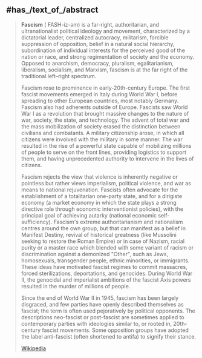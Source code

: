 ﻿---
has_id_wikidata: Q6223
Commons_category: Fascism
image: "http://commons.wikimedia.org/wiki/Special:FilePath/Mussolini%20and%20Hitler%201940%20%28retouched%29.jpg"
Dewey_Decimal_Classification:
- 320.533
- 335.6
Basisklassifikation: 89.21
subreddit: fascism
MeSH_tree_code: I01.696.480
Krugosvet_article: istoriya/FASHIZM.html
Library_of_Congress_Classification: JC481
subclass_of:
- '[[_Standards/WikiData/WD~totalitarianism,128135]]'
- '[[_Standards/WikiData/WD~populism,180490]]'
- '[[_Standards/WikiData/WD~nationalism,6235]]'
does_not_have_characteristic:
- '[[_Standards/WikiData/WD~individualism,171995]]'
- '[[_Standards/WikiData/WD~egalitarianism,188958]]'
- '[[_Standards/WikiData/WD~democracy,7174]]'
country_of_origin: "[[_Standards/WikiData/WD~Kingdom_of_Italy,172579]]"
has_characteristic:
- '[[_Standards/WikiData/WD~autocracy,173424]]'
- '[[_Standards/WikiData/WD~militarism,177266]]'
- '[[_Standards/WikiData/WD~anti-communism,182121]]'
- '[[_Standards/WikiData/WD~dictator,183318]]'
- "[[_Standards/WikiData/WD~social_stratification,841628]]"
- '[[_Standards/WikiData/WD~dirigisme,1227725]]'
- "[[_Standards/WikiData/WD~social_conservatism,1414298]]"
- '[[_Standards/WikiData/WD~antiliberalism,2853246]]'
- "[[_Standards/WikiData/WD~aestheticization_of_politics,4688589]]"
- '[[_Standards/WikiData/WD~ultranationalism,38352698]]'
- '[[_Standards/WikiData/WD~authoritarianism,6229]]'
- "[[_Standards/WikiData/WD~single-party_system,50686]]"
interested_in:
- '[[_Standards/WikiData/WD~youth,190007]]'
- "[[_Standards/WikiData/WD~direct_action,506259]]"
- "[[_Standards/WikiData/WD~racial_hygiene,717939]]"
- "[[_Standards/WikiData/WD~master_race,836329]]"
political_alignment: "[[_Standards/WikiData/WD~right-wing_extremism,204481]]"
facet_of: "[[_Standards/WikiData/WD~right-wing_extremism,204481]]"
opposite_of: '[[_Standards/WikiData/WD~anti-fascism,210189]]'
influenced_by:
- "[[_Standards/WikiData/WD~fin_de_siècle,265581]]"
- "[[_Standards/WikiData/WD~Charles_Maurras,3048]]"
has_goal:
- '[[_Standards/WikiData/WD~autarky,309070]]'
- '[[_Standards/WikiData/WD~supremacism,1031455]]'
- '[[_Standards/WikiData/WD~dictatorship,317]]'
named_after: '[[_Standards/WikiData/WD~fasces,328712]]'
official_symbol: '[[_Standards/WikiData/WD~fasces,328712]]'
in_opposition_to:
- '[[_Standards/WikiData/WD~pluralism,333024]]'
- '[[_Standards/WikiData/WD~anarchism,6199]]'
- '[[_Standards/WikiData/WD~liberalism,6216]]'
- '[[_Standards/WikiData/WD~democracy,7174]]'
- '[[_Standards/WikiData/WD~Marxism,7264]]'
- '[[_Standards/WikiData/WD~socialism,7272]]'
has_use: '[[_Standards/WikiData/WD~pejorative,545779]]'
followed_by: '[[_Standards/WikiData/WD~neo-fascism,696116]]'
has_part_s_:
- "[[_Standards/WikiData/WD~Italian_Fascism,747081]]"
- "[[_Standards/WikiData/WD~economics_of_fascism,2573585]]"
- "[[_Standards/WikiData/WD~Fascist_syndicalism,3961444]]"
- "[[_Standards/WikiData/WD~fascism_in_North_America,5436686]]"
- "[[_Standards/WikiData/WD~fascism_in_Europe,5436685]]"
- "[[_Standards/WikiData/WD~Nazi_Germany,7318]]"
said_to_be_the_same_as: '[[_Standards/WikiData/WD~Putinism,1207817]]'
instance_of:
- "[[_Standards/WikiData/WD~political_movement,2738074]]"
- "[[_Standards/WikiData/WD~political_ideology,12909644]]"
- "[[_Standards/WikiData/WD~political_system,28108]]"
significant_event: "[[_Standards/WikiData/WD~Fasci_d'Azione_Rivoluzionaria,5436620]]"
topic_s_main_template:
- "[[_Standards/WikiData/WD~Template_Fascism_sidebar,6329541]]"
- '[[_Standards/WikiData/WD~Template_Fascism,12340760]]'
topic_s_main_Wikimedia_portal: '[[_Standards/WikiData/WD~Portal_Fascism,6640299]]'
described_by_source:
- "[[_Standards/WikiData/WD~Great_Soviet_Encyclopedia_(1926–1947),20078554]]"
- "[[_Standards/WikiData/WD~Red_Blue_Translator,131935072]]"
practiced_by: '[[_Standards/WikiData/WD~fascist,88110348]]'
history_of_topic: "[[_Standards/WikiData/WD~history_of_fascism,109677916]]"
Provenio_UUID: 041449e8-d418-4d1c-821d-e53ba27f3fcd
UMLS_CUI: C0870548
logo_image: "http://commons.wikimedia.org/wiki/Special:FilePath/Fascist%20symbol.svg"
IPA_transcription: ˈfæʃɪzəm
significant_person: "[[_Standards/WikiData/WD~Benito_Mussolini,23559]]"
U_S_National_Archives_Identifier: 10640824
OmegaWiki_Defined_Meaning: 351598
---

## #has_/text_of_/abstract 

> **Fascism** ( FASH-iz-əm) is a far-right, authoritarian, and ultranationalist political ideology and movement, 
> characterized by a dictatorial leader, centralized autocracy, militarism, 
> forcible suppression of opposition, belief in a natural social hierarchy, 
> subordination of individual interests for the perceived good of the nation or race, 
> and strong regimentation of society and the economy. 
> Opposed to anarchism, democracy, pluralism, egalitarianism, liberalism, socialism, and Marxism, 
> fascism is at the far right of the traditional left–right spectrum.
>
> Fascism rose to prominence in early-20th-century Europe. The first fascist movements emerged in Italy during World War I, before spreading to other European countries, most notably Germany. Fascism also had adherents outside of Europe. Fascists saw World War I as a revolution that brought massive changes to the nature of war, society, the state, and technology. The advent of total war and the mass mobilization of society erased the distinction between civilians and combatants. A military citizenship arose, in which all citizens were involved with the military in some manner. The war resulted in the rise of a powerful state capable of mobilizing millions of people to serve on the front lines, providing logistics to support them, and having unprecedented authority to intervene in the lives of citizens.
>
> Fascism rejects the view that violence is inherently negative or pointless but rather views imperialism, political violence, and war as means to national rejuvenation. Fascists often advocate for the establishment of a totalitarian one-party state, and for a dirigiste economy (a market economy in which the state plays a strong directive role through economic interventionist policies), with the principal goal of achieving autarky (national economic self-sufficiency). Fascism's extreme authoritarianism and nationalism centres around the own group, but that can manifest as a belief in Manifest Destiny, revival of historical greatness (like Mussolini seeking to restore the Roman Empire) or in case of Nazism, racial purity or a master race which blended with some variant of racism or discrimination against a demonized "Other", such as Jews, homosexuals, transgender people, ethnic minorities, or immigrants. These ideas have motivated fascist regimes to commit massacres, forced sterilizations, deportations, and genocides. During World War II, the genocidal and imperialist ambitions of the fascist Axis powers resulted in the murder of millions of people.
>
> Since the end of World War II in 1945, fascism has been largely disgraced, and few parties have openly described themselves as fascist; the term is often used pejoratively by political opponents. The descriptions neo-fascist or post-fascist are sometimes applied to contemporary parties with ideologies similar to, or rooted in, 20th-century fascist movements. Some opposition groups have adopted the label anti-fascist (often shortened to antifa) to signify their stance.
>
> [Wikipedia](https://en.wikipedia.org/wiki/Fascism)

